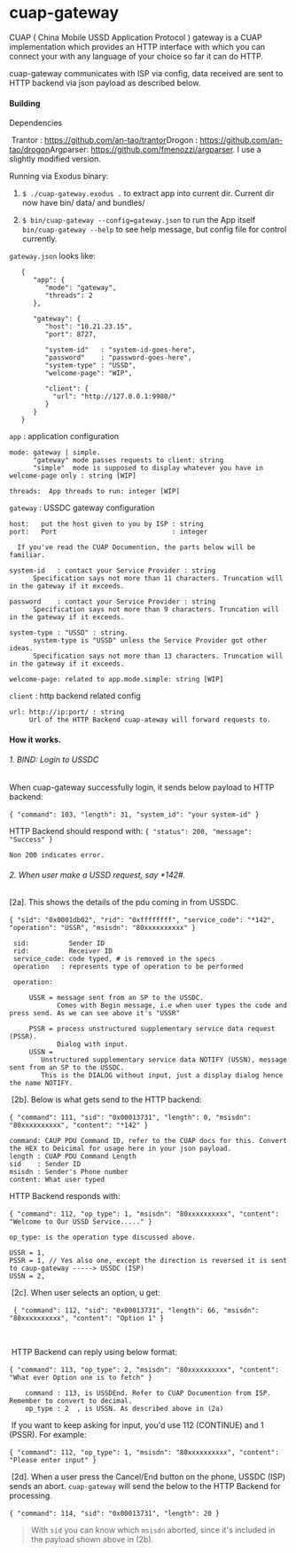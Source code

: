 # cuap-gateway
CUAP ( China Mobile USSD Application Protocol ) gateway is a CUAP implementation which provides an HTTP interface with which you can connect
your with any language of your choice so far it can do HTTP.

cuap-gateway communicates with ISP via config, data received are sent to HTTP backend via json payload as described below.

#### Building

Dependencies

​	Trantor    : https://github.com/an-tao/trantor
​	Drogon    : https://github.com/an-tao/drogon
​	Argparser: https://github.com/fmenozzi/argparser. I use a slightly modified version.

Running via Exodus binary:

   1. `$ ./cuap-gateway.exodus .`
      to extract app into current dir. Current dir now have bin/ data/ and bundles/

   2. `$ bin/cuap-gateway --config=gateway.json`  to run the App itself
      `bin/cuap-gateway --help` to see help message, but config file for control currently.

`gateway.json` looks like:

```
   {
      "app": {
         "mode": "gateway",
         "threads": 2
      },

      "gateway": {
         "host": "10.21.23.15",
         "port": 8727,

         "system-id"   : "system-id-goes-here",
         "password"    : "password-goes-here",
         "system-type" : "USSD",
         "welcome-page": "WIP",

         "client": {
           "url": "http://127.0.0.1:9980/"
         }
      }
   }
```


   `app` : application configuration

    mode: gateway | simple.
          "gateway" mode passes requests to client: string
          "simple"  mode is supposed to display whatever you have in welcome-page only : string [WIP]
    
    threads:  App threads to run: integer [WIP]

   `gateway` : USSDC gateway configuration

    host:   put the host given to you by ISP : string
    port:   Port                             : integer
    
      If you've read the CUAP Documention, the parts below will be familiar.
    
    system-id   : contact your Service Provider : string
          Specification says not more than 11 characters. Truncation will in the gateway if it exceeds.
    
    password    : contact your Service Provider : string
          Specification says not more than 9 characters. Truncation will in the gateway if it exceeds.
    
    system-type : "USSD" : string.
          system-type is "USSD" unless the Service Provider got other ideas.
          Specification says not more than 13 characters. Truncation will in the gateway if it exceeds.
    
    welcome-page: related to app.mode.simple: string [WIP]

   `client` :  http backend related config

```
url: http://ip:port/ : string
	 Url of the HTTP Backend cuap-ateway will forward requests to.
```



#### How it works.



###### 1. BIND: Login to USSDC

When cuap-gateway successfully login, it sends below payload to HTTP backend:

​	    `{ "command": 103, "length": 31, "system_id": "your system-id" }`



 HTTP Backend should respond with:  `{ "status": 200, "message": "Success" }`

    Non 200 indicates error.

 

###### 2. When user make a USSD request, say *142#.

   

   [2a]. This shows the details of the pdu coming in from USSDC.

​		`{ "sid": "0x0001db02", "rid": "0xffffffff", "service_code": "*142", "operation": "USSR", "msisdn": "80xxxxxxxxxx" }`

   ```
    sid:          Sender ID
    rid:          Receiver ID
    service_code: code typed, # is removed in the specs
    operation   : represents type of operation to be performed
   ```

     operation:
     
         USSR = message sent from an SP to the USSDC.
                Comes with Begin message, i.e when user types the code and press send. As we can see above it's "USSR"
        
         PSSR = process unstructured supplementary service data request (PSSR).
                Dialog with input.
         USSN =
            Unstructured supplementary service data NOTIFY (USSN), message sent from an SP to the USSDC.
            This is the DIALOG without input, just a display dialog hence the name NOTIFY.

   

​	[2b]. Below is what gets send to the HTTP backend:

​			`{ "command": 111, "sid": "0x00013731", "length": 0, "msisdn": "80xxxxxxxxxx", "content": "*142" }`						

```
command: CAUP PDU Command ID, refer to the CUAP docs for this. Convert the HEX to Deicimal for usage here in your json payload.
length : CUAP PDU Command Length
sid    : Sender ID
msisdn : Sender's Phone number
content: What user typed
```



HTTP Backend responds with:

​	 `{ "command": 112, "op_type": 1, "msisdn": "80xxxxxxxxxx", "content": "Welcome to Our USSD Service....." }`

```
op_type: is the operation type discussed above.

USSR = 1,
PSSR = 1, // Yes also one, except the direction is reversed it is sent to caup-gateway -----> USSDC (ISP)
USSN = 2,
```

   

​	[2c]. When user selects an option, u get:

​       ` { "command": 112, "sid": "0x00013731", "length": 66, "msisdn": "80xxxxxxxxxx", "content": "Option 1" }`

​	

​		HTTP Backend can reply using below format:

​		`{ "command": 113, "op_type": 2, "msisdn": "80xxxxxxxxxx", "content": "What ever Option one is to fetch" }`

```
	command : 113, is USSDEnd. Refer to CUAP Documention from ISP. Remember to convert to decimal.
    op_type : 2  , is USSN. As described above in (2a)
```



​	  If you want to keep asking for input, you'd use 112 (CONTINUE) and 1 (PSSR). For example:

​			`{ "command": 112, "op_type": 1, "msisdn": "80xxxxxxxxxx", "content": "Please enter input" }`



​	[2d]. When a user press the Cancel/End button on the phone, USSDC (ISP) sends an abort. `cuap-gateway` will send the below to the HTTP Backend for processing.

​	`{ "command": 114, "sid": "0x00013731", "length": 20 }`

> With `sid` you can know which `msisdn` aborted, since it's included in the payload shown above in (2b).
